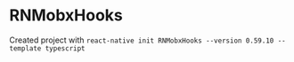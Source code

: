 # RNMobxHooks

Created project with `react-native init RNMobxHooks --version 0.59.10 --template typescript`